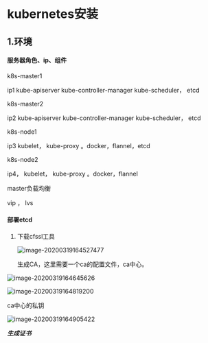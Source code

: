 # kubernetes安装

## 1.环境

#### 服务器角色、ip、组件

k8s-master1

ip1  kube-apiserver kube-controller-manager  kube-scheduler， etcd

k8s-master2

ip2  kube-apiserver kube-controller-manager  kube-scheduler， etcd

k8s-node1

ip3 kubelet， kube-proxy 。docker，flannel，etcd

k8s-node2

ip4， kubelet， kube-proxy 。docker，flannel

master负载均衡

vip  ， lvs



#### 部署etcd

1. 下载cfssl工具

   ![image-20200319164527477](E:\AllProject\src\AxiaoA\images\image-20200319164527477.png)

   生成CA，这里需要一个ca的配置文件，ca中心。

![image-20200319164645626](E:\AllProject\src\AxiaoA\images\image-20200319164645626.png)

![image-20200319164819200](E:\AllProject\src\AxiaoA\images\image-20200319164819200.png)

ca中心的私钥

![image-20200319164905422](E:\AllProject\src\AxiaoA\images\image-20200319164905422.png)

___生成证书___

